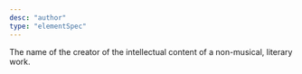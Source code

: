```yaml
---
desc: "author"
type: "elementSpec"
---
```


The name of the creator of the intellectual content of a non-musical, literary
work.